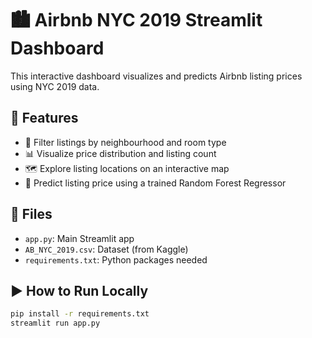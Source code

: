 # 🏙️ Airbnb NYC 2019 Streamlit Dashboard

This interactive dashboard visualizes and predicts Airbnb listing prices using NYC 2019 data.

## 🚀 Features

- 🎯 Filter listings by neighbourhood and room type
- 📊 Visualize price distribution and listing count
- 🗺️ Explore listing locations on an interactive map
- 🤖 Predict listing price using a trained Random Forest Regressor

## 📁 Files

- `app.py`: Main Streamlit app
- `AB_NYC_2019.csv`: Dataset (from Kaggle)
- `requirements.txt`: Python packages needed

## ▶️ How to Run Locally

```bash
pip install -r requirements.txt
streamlit run app.py
